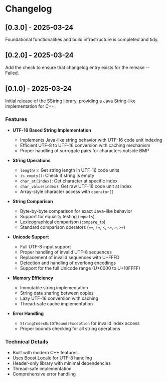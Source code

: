 # Changelog

## [0.3.0] - 2025-03-24

Foundational functionalities and build infrastructure is completed and tidy.

## [0.2.0] - 2025-03-24

Add the check to ensure that changelog entry exists for the release -- Failed.


## [0.1.0] - 2025-03-24

Initial release of the SString library, providing a Java String-like implementation for C++.

### Features

- **UTF-16 Based String Implementation**
  - Implements Java-like string behavior with UTF-16 code unit indexing
  - Efficient UTF-8 to UTF-16 conversion with caching mechanism
  - Proper handling of surrogate pairs for characters outside BMP

- **String Operations**
  - `length()`: Get string length in UTF-16 code units
  - `is_empty()`: Check if string is empty
  - `char_at(index)`: Get character at specific index
  - `char_value(index)`: Get raw UTF-16 code unit at index
  - Array-style character access with `operator[]`

- **String Comparison**
  - Byte-by-byte comparison for exact Java-like behavior
  - Support for equality testing (`equals`)
  - Lexicographical comparison (`compare_to`)
  - Standard comparison operators (`==`, `!=`, `<`, `<=`, `>`, `>=`)

- **Unicode Support**
  - Full UTF-8 input support
  - Proper handling of invalid UTF-8 sequences
  - Replacement of invalid sequences with U+FFFD
  - Detection and handling of overlong encodings
  - Support for the full Unicode range (U+0000 to U+10FFFF)

- **Memory Efficiency**
  - Immutable string implementation
  - String data sharing between copies
  - Lazy UTF-16 conversion with caching
  - Thread-safe cache implementation

- **Error Handling**
  - `StringIndexOutOfBoundsException` for invalid index access
  - Proper bounds checking for all string operations

### Technical Details

- Built with modern C++ features
- Uses Boost.Locale for UTF-8 handling
- Header-only library with minimal dependencies
- Thread-safe implementation
- Comprehensive error handling
